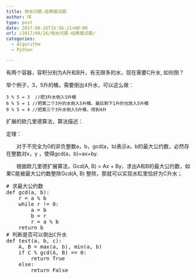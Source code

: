 ```yaml
---
title: 倒水问题-经典面试题
author: 咩
type: post
date: 2017-08-26T15:56:21+00:00
url: /2017/08/26/倒水问题-经典面试题/
categories:
  - Algorithm
  - Python

---
```

有两个容器，容积分别为A升和B升，有无限多的水，现在需要C升水, 如何倒？
  
举个例子，3，5升的桶，需要倒出4升水，可以这么做：

    3 % 5 = 3  //把3升水倒入5升桶
    6 % 5 = 1 //把第二个3升的水倒入5升桶，最后剩下1升的也放入5升桶
    9 % 5 = 4 //把第三个3升水倒入5升桶，得到4升
    

扩展的欧几里德算法，算法描述：
  
定理：
  
　　对于不完全为0的非负整数a，b，gcd(a，b)表示a，b的最大公约数，必然存在整数对x，y ，使得gcd(a，b)=ax+by.
  
　　根据欧几里德扩展算法，Gcd(A, B) = Ax + By，求出A和B的最大公约数，如果C能被最大公约数整除Gcd(A, B) 整除，那就可以实现水缸里恰好为C升水；

<pre class="lang:python decode:1"># 求最大公约数
def gcd(a, b):
    r = a % b
    while r != 0:
        a = b
        b = r
        r = a % b
    return b
# 判断是否可以倒出C升水
def test(a, b, c):
    A, B = max(a, b), min(a, b)
    if C % gcd(A, B) == 0:
        return True
    else:
        return False
</pre>